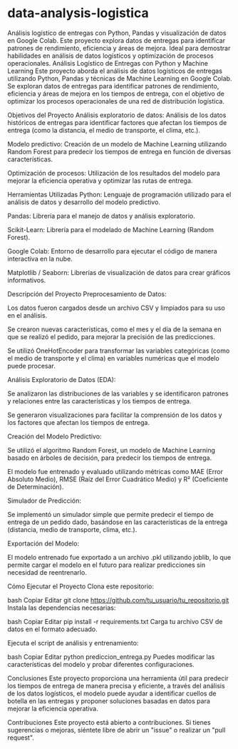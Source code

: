 # data-analysis-logistica
Análisis logístico de entregas con Python, Pandas y visualización de datos en Google Colab. Este proyecto explora datos de entregas para identificar patrones de rendimiento, eficiencia y áreas de mejora. Ideal para demostrar habilidades en análisis de datos logísticos y optimización de procesos operacionales.
Análisis Logístico de Entregas con Python y Machine Learning
Este proyecto aborda el análisis de datos logísticos de entregas utilizando Python, Pandas y técnicas de Machine Learning en Google Colab. Se exploran datos de entregas para identificar patrones de rendimiento, eficiencia y áreas de mejora en los tiempos de entrega, con el objetivo de optimizar los procesos operacionales de una red de distribución logística.

Objetivos del Proyecto
Análisis exploratorio de datos: Análisis de los datos históricos de entregas para identificar factores que afectan los tiempos de entrega (como la distancia, el medio de transporte, el clima, etc.).

Modelo predictivo: Creación de un modelo de Machine Learning utilizando Random Forest para predecir los tiempos de entrega en función de diversas características.

Optimización de procesos: Utilización de los resultados del modelo para mejorar la eficiencia operativa y optimizar las rutas de entrega.

Herramientas Utilizadas
Python: Lenguaje de programación utilizado para el análisis de datos y desarrollo del modelo predictivo.

Pandas: Librería para el manejo de datos y análisis exploratorio.

Scikit-Learn: Librería para el modelado de Machine Learning (Random Forest).

Google Colab: Entorno de desarrollo para ejecutar el código de manera interactiva en la nube.

Matplotlib / Seaborn: Librerías de visualización de datos para crear gráficos informativos.

Descripción del Proyecto
Preprocesamiento de Datos:

Los datos fueron cargados desde un archivo CSV y limpiados para su uso en el análisis.

Se crearon nuevas características, como el mes y el día de la semana en que se realizó el pedido, para mejorar la precisión de las predicciones.

Se utilizó OneHotEncoder para transformar las variables categóricas (como el medio de transporte y el clima) en variables numéricas que el modelo puede procesar.

Análisis Exploratorio de Datos (EDA):

Se analizaron las distribuciones de las variables y se identificaron patrones y relaciones entre las características y los tiempos de entrega.

Se generaron visualizaciones para facilitar la comprensión de los datos y los factores que afectan los tiempos de entrega.

Creación del Modelo Predictivo:

Se utilizó el algoritmo Random Forest, un modelo de Machine Learning basado en árboles de decisión, para predecir los tiempos de entrega.

El modelo fue entrenado y evaluado utilizando métricas como MAE (Error Absoluto Medio), RMSE (Raíz del Error Cuadrático Medio) y R² (Coeficiente de Determinación).

Simulador de Predicción:

Se implementó un simulador simple que permite predecir el tiempo de entrega de un pedido dado, basándose en las características de la entrega (distancia, medio de transporte, clima, etc.).

Exportación del Modelo:

El modelo entrenado fue exportado a un archivo .pkl utilizando joblib, lo que permite cargar el modelo en el futuro para realizar predicciones sin necesidad de reentrenarlo.

Cómo Ejecutar el Proyecto
Clona este repositorio:

bash
Copiar
Editar
git clone https://github.com/tu_usuario/tu_repositorio.git
Instala las dependencias necesarias:

bash
Copiar
Editar
pip install -r requirements.txt
Carga tu archivo CSV de datos en el formato adecuado.

Ejecuta el script de análisis y entrenamiento:

bash
Copiar
Editar
python prediccion_entrega.py
Puedes modificar las características del modelo y probar diferentes configuraciones.

Conclusiones
Este proyecto proporciona una herramienta útil para predecir los tiempos de entrega de manera precisa y eficiente, a través del análisis de los datos logísticos, el modelo puede ayudar a identificar cuellos de botella en las entregas y proponer soluciones basadas en datos para mejorar la eficiencia operativa.

Contribuciones
Este proyecto está abierto a contribuciones. Si tienes sugerencias o mejoras, siéntete libre de abrir un "issue" o realizar un "pull request".
